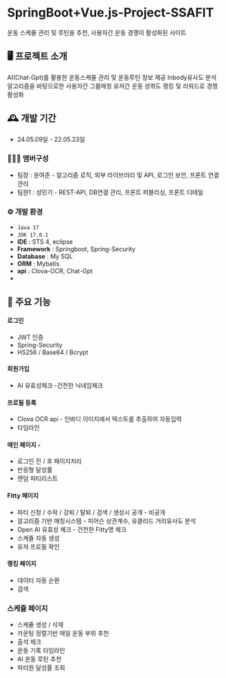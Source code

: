 # SpringBoot+Vue.js-Project-SSAFIT
운동 스케쥴 관리 및 루틴을 추천, 사용자간 운동 경쟁이 활성화된 사이트


## 🖥️ 프로젝트 소개
AI(Chat-Gpt)를 활용한 운동스케줄 관리 및 운동루틴 정보 제공
Inbody유사도 분석 알고리즘을 바탕으로한 사용자간 그룹매칭
유저간 운동 성취도 랭킹 및 리워드로 경쟁 활성화
<br>

## 🕰️ 개발 기간
* 24.05.09일 - 22.05.23일

### 🧑‍🤝‍🧑 맴버구성
 - 팀장  : 윤여준 - 알고리즘 로직, 외부 라이브러리 및 API, 로그인 보안, 프론트 연결 관리
 - 팀원1 : 성민기 - REST-API, DB연결 관리, 프론트 퍼블리싱, 프론트 디테일  

### ⚙️ 개발 환경
- `Java 17`
- `JDK 17.0.1`
- **IDE** : STS 4, eclipse
- **Framework** : Springboot, Spring-Security
- **Database** : My SQL
- **ORM** : Mybatis
- **api** : Clova-OCR, Chat-Gpt
- 
## 📌 주요 기능

#### 로그인
- JWT 인증
- Spring-Security
- HS256 / Base64 / Bcrypt
  
#### 회원가입
- AI 유효성체크 -건전한 닉네임체크
  
#### 프로필 등록
- Clova OCR api - 인바디 이미지에서 텍스트를 추출하여 자동입력
- 타임라인

#### 메인 페이지 - 
- 로그인 전 / 후 페이지처리
- 반응형 달성률
- 랜덤 파티리스트

#### Fitty 페이지
- 파티 신청 / 수락 / 강퇴 / 탈퇴 / 검색 / 생성시 공개 - 비공개
- 알고리즘 기반 매칭시스템 - 피어슨 상관계수, 유클리드 거리유사도 분석 
- Open AI 유효성 체크 - 건전한 Fitty명 체크
- 스케쥴 자동 생성
- 유저 프로필 확인
  
#### 랭킹 페이지
- 데이터 자동 순환
- 검색

### 스케쥴 페이지
- 스케쥴 생성 / 삭제
- 카운팅 정렬기반 매일 운동 부위 추천
- 출석 체크
- 운동 기록 타임라인
- AI 운동 루틴 추천
- 파티원 달성률 조회
